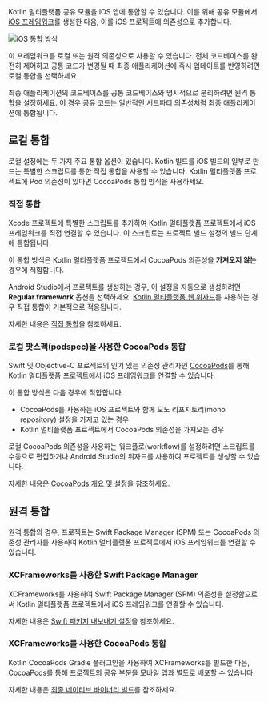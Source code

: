 [//]: # (title: iOS 통합 방법)

Kotlin 멀티플랫폼 공유 모듈을 iOS 앱에 통합할 수 있습니다. 이를 위해 공유 모듈에서 [iOS 프레임워크](https://developer.apple.com/library/archive/documentation/MacOSX/Conceptual/BPFrameworks/Concepts/WhatAreFrameworks.html)를 생성한 다음, 이를 iOS 프로젝트에 의존성으로 추가합니다.

![iOS 통합 방식](ios-integration-scheme.svg)

이 프레임워크를 로컬 또는 원격 의존성으로 사용할 수 있습니다. 전체 코드베이스를 완전히 제어하고 공통 코드가 변경될 때 최종 애플리케이션에 즉시 업데이트를 반영하려면 로컬 통합을 선택하세요.

최종 애플리케이션의 코드베이스를 공통 코드베이스와 명시적으로 분리하려면 원격 통합을 설정하세요. 이 경우 공유 코드는 일반적인 서드파티 의존성처럼 최종 애플리케이션에 통합됩니다.

## 로컬 통합

로컬 설정에는 두 가지 주요 통합 옵션이 있습니다. Kotlin 빌드를 iOS 빌드의 일부로 만드는 특별한 스크립트를 통한 직접 통합을 사용할 수 있습니다. Kotlin 멀티플랫폼 프로젝트에 Pod 의존성이 있다면 CocoaPods 통합 방식을 사용하세요.

### 직접 통합

Xcode 프로젝트에 특별한 스크립트를 추가하여 Kotlin 멀티플랫폼 프로젝트에서 iOS 프레임워크를 직접 연결할 수 있습니다. 이 스크립트는 프로젝트 빌드 설정의 빌드 단계에 통합됩니다.

이 통합 방식은 Kotlin 멀티플랫폼 프로젝트에서 CocoaPods 의존성을 **가져오지 않는** 경우에 적합합니다.

Android Studio에서 프로젝트를 생성하는 경우, 이 설정을 자동으로 생성하려면 **Regular framework** 옵션을 선택하세요. [Kotlin 멀티플랫폼 웹 위자드](https://kmp.jetbrains.com/)를 사용하는 경우 직접 통합이 기본적으로 적용됩니다.

자세한 내용은 [직접 통합](multiplatform-direct-integration.md)을 참조하세요.

### 로컬 팟스펙(podspec)을 사용한 CocoaPods 통합

Swift 및 Objective-C 프로젝트의 인기 있는 의존성 관리자인 [CocoaPods](https://cocoapods.org/)를 통해 Kotlin 멀티플랫폼 프로젝트에서 iOS 프레임워크를 연결할 수 있습니다.

이 통합 방식은 다음 경우에 적합합니다.

* CocoaPods를 사용하는 iOS 프로젝트와 함께 모노 리포지토리(mono repository) 설정을 가지고 있는 경우
* Kotlin 멀티플랫폼 프로젝트에서 CocoaPods 의존성을 가져오는 경우

로컬 CocoaPods 의존성을 사용하는 워크플로(workflow)를 설정하려면 스크립트를 수동으로 편집하거나 Android Studio의 위자드를 사용하여 프로젝트를 생성할 수 있습니다.

자세한 내용은 [CocoaPods 개요 및 설정](multiplatform-cocoapods-overview.md)을 참조하세요.

## 원격 통합

원격 통합의 경우, 프로젝트는 Swift Package Manager (SPM) 또는 CocoaPods 의존성 관리자를 사용하여 Kotlin 멀티플랫폼 프로젝트에서 iOS 프레임워크를 연결할 수 있습니다.

### XCFrameworks를 사용한 Swift Package Manager

XCFrameworks를 사용하여 Swift Package Manager (SPM) 의존성을 설정함으로써 Kotlin 멀티플랫폼 프로젝트에서 iOS 프레임워크를 연결할 수 있습니다.

자세한 내용은 [Swift 패키지 내보내기 설정](multiplatform-spm-export.md)을 참조하세요.

### XCFrameworks를 사용한 CocoaPods 통합

Kotlin CocoaPods Gradle 플러그인을 사용하여 XCFrameworks를 빌드한 다음, CocoaPods를 통해 프로젝트의 공유 부분을 모바일 앱과 별도로 배포할 수 있습니다.

자세한 내용은 [최종 네이티브 바이너리 빌드](multiplatform-build-native-binaries.md#build-frameworks)를 참조하세요.